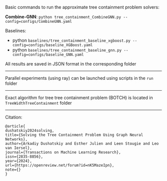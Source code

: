 Basic commands to run the approximate tree containment problem solvers:

**Combine-GNN**:
    ```python tree_containment_CombineGNN.py --config=configs/CombineGNN.yaml```

Baselines:
- python ```baselines/tree_containment_baseline_xgboost.py --config=configs/baseline_XGBoost.yaml```
- python ```baselines/tree_containment_baseline_gnn.py --config=configs/baseline_GNN.yaml``` 

All results are saved in JSON format in the corresponding folder

---

Parallel experiments (using ray) can be launched using scripts in the `run` folder

---
Exact algorithm for tree tree containment problem (BOTCH) is located in `TreeWidthTreeContainment` folder

---
Citation:
```
@article{
dushatskiy2024solving,
title={Solving the Tree Containment Problem Using Graph Neural Networks},
author={Arkadiy Dushatskiy and Esther Julien and Leen Stougie and Leo van Iersel},
journal={Transactions on Machine Learning Research},
issn={2835-8856},
year={2024},
url={https://openreview.net/forum?id=nK5MazeIpn},
note={}
}
```
